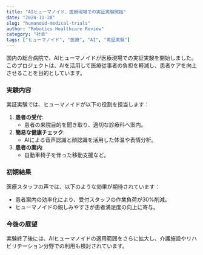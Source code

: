 ```yaml
---
title: "AIヒューマノイド、医療現場での実証実験開始"
date: "2024-11-28"
slug: "humanoid-medical-trials"
author: "Robotics Healthcare Review"
category: "社会"
tags: ["ヒューマノイド", "医療", "AI", "実証実験"]
---
```


国内の総合病院で、AIヒューマノイドが医療現場での実証実験を開始しました。このプロジェクトは、AIを活用して医療従事者の負担を軽減し、患者ケアを向上させることを目的としています。

### 実験内容

実証実験では、ヒューマノイドが以下の役割を担当します：

1. **患者の受付**:
   - 患者の来院目的を聞き取り、適切な診療科へ案内。
2. **簡易な健康チェック**:
   - AIによる音声認識と顔認識を活用した体温や表情分析。
3. **患者の案内**:
   - 自動車椅子を伴った移動支援など。

### 初期結果

医療スタッフの声では、以下のような効果が期待されています：

- 患者案内の効率化により、受付スタッフの作業負荷が30%削減。
- ヒューマノイドの親しみやすさが患者満足度の向上に寄与。

### 今後の展望

実験終了後には、AIヒューマノイドの適用範囲をさらに拡大し、介護施設やリハビリテーション分野での利用も検討されています。